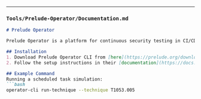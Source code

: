 
---

### `Tools/Prelude-Operator/Documentation.md`
```markdown
# Prelude Operator

Prelude Operator is a platform for continuous security testing in CI/CD environments.

## Installation
1. Download Prelude Operator CLI from [here](https://prelude.org/download).
2. Follow the setup instructions in their [documentation](https://docs.prelude.org/).

## Example Command
Running a scheduled task simulation:
```bash
operator-cli run-technique --technique T1053.005
